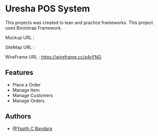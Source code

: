 
# Uresha POS System

This projects was created to lean and practice frameworks.
This project used Bootstrap Framework.


Mockup URL      :

SiteMap URL     :

WireFrame URL   : https://wireframe.cc/a4cFNG
## Features

- Place a Order
- Manage Item
- Manage Customers
- Manage Orders


## Authors

- [@Yasith C Bandara](https://www.github.com/YasithCB)

